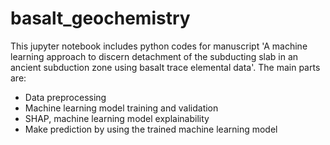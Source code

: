 # basalt_geochemistry
This jupyter notebook includes python codes for manuscript 'A machine learning approach to discern detachment of the subducting slab in an ancient subduction zone using basalt trace elemental data'. The main parts are:
- Data preprocessing
- Machine learning model training and validation
- SHAP, machine learning model explainability
- Make prediction by using the trained machine learning model
